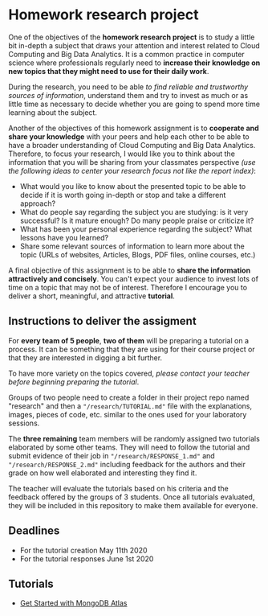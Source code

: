 # Homework research project

One of the objectives of the **homework research project** is to study a little bit in-depth a subject that draws your attention and interest related to Cloud Computing and Big Data Analytics. It is a common practice in computer science where professionals regularly need to **increase their knowledge on new topics that they might need to use for their daily work**.

During the research, you need to be able _to find reliable and trustworthy sources of information_, understand them and try to invest as much or as little time as necessary to decide whether you are going to spend more time learning about the subject.

Another of the objectives of this homework assignment is to **cooperate and share your knowledge** with your peers and help each other to be able to have a broader understanding of Cloud Computing and Big Data Analytics. Therefore, to focus your research, I would like you to think about the information that you will be sharing from your classmates perspective _(use the following ideas to center your research focus not like the report index)_:

*   What would you like to know about the presented topic to be able to decide if it is worth going in-depth or stop and take a different approach?
*   What do people say regarding the subject you are studying: is it very successful? Is it mature enough? Do many people praise or criticize it?
*   What has been your personal experience regarding the subject? What lessons have you learned?
*   Share some relevant sources of information to learn more about the topic (URLs of websites, Articles, Blogs, PDF files, online courses, etc.)

A final objective of this assignment is to be able to **share the information attractively and concisely**. You can't expect your audience to invest lots of time on a topic that may not be of interest. Therefore I encourage you to deliver a short, meaningful, and attractive **tutorial**.

## Instructions to deliver the assigment

For **every team of 5 people**, **two of them** will be preparing a tutorial on a  process. It can be something that they are using for their course project or that they are interested in digging a bit further.

To have more variety on the topics covered, *please contact your teacher before beginning preparing the tutorial*.

Groups of two people need to create a folder in their project repo named "research" and then a  `"/research/TUTORIAL.md"` file with the explanations, images, pieces of code, etc. similar to the ones used for your laboratory sessions.

The **three remaining** team members will be randomly assigned two tutorials elaborated by some other teams. They will need to follow the tutorial and submit evidence of their job in `"/research/RESPONSE_1.md"` and `"/research/RESPONSE_2.md"` including feedback for the authors and their grade on how well elaborated and interesting they find it.

The teacher will evaluate the tutorials based on his criteria and the feedback offered by the groups of 3 students.
Once all tutorials evaluated, they will be included in this repository to make them available for everyone.

## Deadlines

- For the tutorial creation May 11th 2020
- For the tutorial responses June 1st 2020

## Tutorials

- [Get Started with MongoDB Atlas](./01_MongoDB/README.md)

